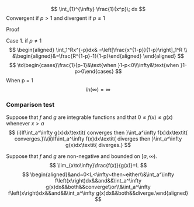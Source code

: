 $$
\int_{1}^{\infty} \frac{1}{x^p}\; dx
$$
Convergent if  $p > 1$ and divergent if $p \leq 1$

Proof 

Case 1. if  $p \neq 1$
$$
\begin{aligned}
\int_1^Rx^{-p}dx& =\left[\frac{x^{1-p}}{1-p}\right]_1^R  \\
&\begin{aligned}&=\frac{R^{1-p}-1}{1-p}\end{aligned}
\end{aligned}
$$
$$
\to\begin{cases}\frac{1}{p-1}&\text{when }1-p<0\\\infty&\text{when }1-p>0\end{cases}
$$
When p = 1
$$
ln(\infty) = \infty
$$

### Comparison test
Suppose that $f$ and $g$ are integrable functions and that $0≤f(x)≤g(x)$ whenever $x>a$
$$
(i)If\int_a^\infty g(x)dx\textit{ converges then }\int_a^\infty f(x)dx\textit{ converges.}\\(ii)If\int_a^\infty f(x)dx\textit{ diverges then }\int_a^\infty g(x)dx\textit{ diverges.}
$$

Suppose that $f$ and $g$ are non-negative and bounded on $[a,∞)$.
$$
\lim_{x\to\infty}\frac{f(x)}{g(x)}=L
$$
$$
\begin{aligned}&and~0<L<\infty~then~either\\&\int_a^\infty f\left(x\right)dx&&and&&\int_a^\infty g(x)dx&&both&&converge\\or\\&\int_a^\infty f\left(x\right)dx&&and&&\int_a^\infty g(x)dx&&both&&diverge.\end{aligned}
$$
